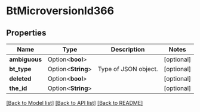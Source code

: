 # BtMicroversionId366

## Properties

Name | Type | Description | Notes
------------ | ------------- | ------------- | -------------
**ambiguous** | Option<**bool**> |  | [optional]
**bt_type** | Option<**String**> | Type of JSON object. | [optional]
**deleted** | Option<**bool**> |  | [optional]
**the_id** | Option<**String**> |  | [optional]

[[Back to Model list]](../README.md#documentation-for-models) [[Back to API list]](../README.md#documentation-for-api-endpoints) [[Back to README]](../README.md)


